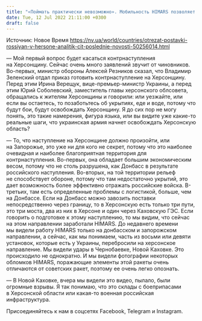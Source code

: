 ```yaml
---
title: "«Поймать практически невозможно». Мобильность HIMARS позволяет отрезать тыл и снабжение россиян — интервью с аналитиком CIT"
date: Tue, 12 Jul 2022 21:11:00 +0300
draft: false
---
```

Источник: Новое Время https://nv.ua/world/countries/otrezat-postavki-rossiyan-v-hersone-analitik-cit-poslednie-novosti-50256014.html


— Мой первый вопрос будет касаться контрнаступления на Херсонщину. Сейчас очень много заявлений звучит от чиновников. Во-первых, министр обороны Алексей Резников сказал, что Владимир Зеленский отдал приказ готовить контрнаступление на Херсонщину. Перед этим Ирина Верещук, вице-премьер-министр Украины, а перед этим Юрий Соболевский, заместитель главы херсонского облсовета, обращались к жителям Херсонщины и говорили: или уезжайте, или если вы остаетесь, то позаботьтесь об укрытиях, еде и воде, потому что будут бои, будут освобождать Херсонщину. Я до сих пор не могу понять, это такие намерения, фигура языка, или вы видите уже какие-то реальные шаги, что украинская армия начнет освобождать Херсонскую область?

— То, что наступление на Херсонщине должно произойти, или на Запорожье, это уже ни для кого не секрет, потому что это наиболее очевидная и наиболее благоприятная территория для контрнаступления. Во-первых, она обладает большим экономическим весом, потому что не столь разрушена, как Донбасс в результате российского наступления. Во-вторых, на той территории рельеф не способствует обороне, потому что там недостаточно укрытий, это дает возможность более эффективно отражать российские войска. В-третьих, там есть определенные проблемы с логистикой, больше, чем на Донбассе. Если на Донбасс можно завозить поставки непосредственно через границу, то в Херсонскую есть только три пути, это три моста, два из них в Херсоне и один через Каховскую ГЭС. Если говорить о подготовке к этому наступлению, то мы видим, что сейчас на этом направлении заработали HIMARS. До недавнего времени мы видели работу HIMARS только на донбасском и запорожском направлении, а сейчас, как мы понимаем, часть из восьми или девяти установок, которые есть у Украины, перебросили на херсонское направление. Мы видели удары в Чернобаевке, Новой Каховке. Это происходило не однократно. И мы видели фотографии некоторых обломков HIMARS, поражающие элементы этой ракеты очень отличаются от советских ракет, поэтому ее очень легко опознать.

— В Новой Каховке, вчера мы видели это видео, пылало, были огромные взрывы. Я так понимаю, что это склады с боеприпасами в Херсонской области или какая-то военная российская инфраструктура.

Присоединяйтесь к нам в соцсетях Facebook, Telegram и Instagram.
